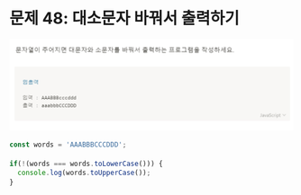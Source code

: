 # 문제 48: 대소문자 바꿔서 출력하기

<img src="./questionImage/048.png">

```javascript
const words = 'AAABBBCCCDDD';

if(!(words === words.toLowerCase())) {
  console.log(words.toUpperCase());
} 
````
